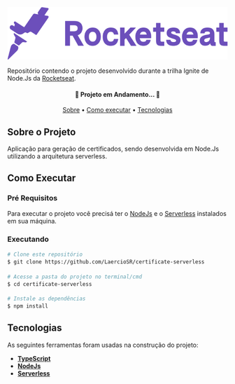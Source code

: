 <p align="center">
  <a href="https://www.rocketseat.com.br/">
    <img src="https://raw.githubusercontent.com/LaercioSR/certificate-serverless/main/assets/rocketseat-logo.png" height="120" width="auto" alt="Rocketseat Logo" />
  </a>
</p>

Repositório contendo o projeto desenvolvido durante a trilha Ignite de Node.Js da [Rocketseat](https://www.rocketseat.com.br/).

<h4 align="center">
 🚧  Projeto em Andamento...  🚧
</h4>

<p align="center">
 <a href="#sobre-o-projeto">Sobre</a> •
 <a href="#como-executar">Como executar</a> •
 <a href="#tecnologias">Tecnologias</a>
</p>

## Sobre o Projeto

Aplicação para geração de certificados, sendo desenvolvida em Node.Js utilizando a arquitetura serverless.

## Como Executar

### Pré Requisitos

Para executar o projeto você precisá ter o [NodeJs](https://nodejs.org/en/) e o [Serverless](https://www.serverless.com/) instalados em sua máquina.

### Executando

```bash
# Clone este repositório
$ git clone https://github.com/LaercioSR/certificate-serverless

# Acesse a pasta do projeto no terminal/cmd
$ cd certificate-serverless

# Instale as dependências
$ npm install
```

## Tecnologias

As seguintes ferramentas foram usadas na construção do projeto:

- **[TypeScript](https://www.typescriptlang.org/)**
- **[NodeJs](https://nodejs.org/en/)**
- **[Serverless](https://www.serverless.com/)**
